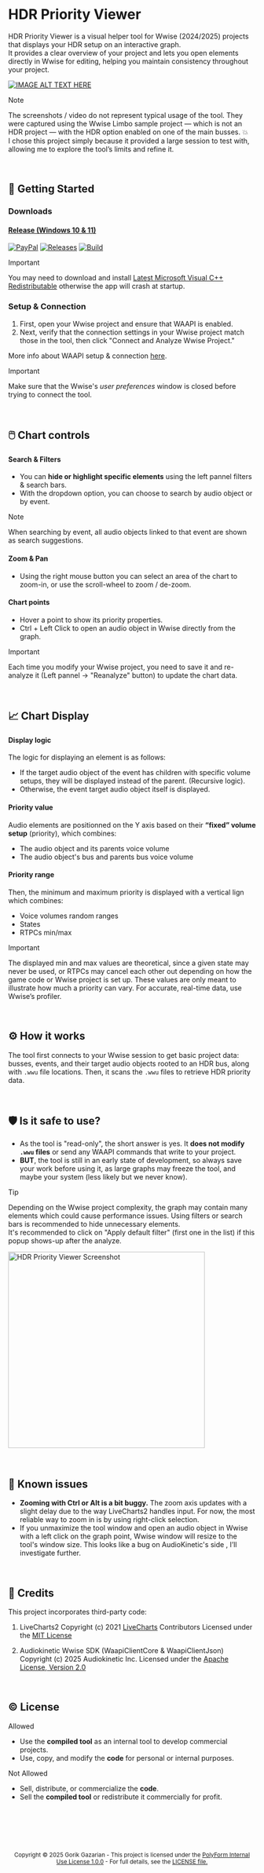 # HDR Priority Viewer
HDR Priority Viewer is a visual helper tool for Wwise (2024/2025) projects that displays your HDR setup on an interactive graph.  
It provides a clear overview of your project and lets you open elements directly in Wwise for editing, helping you maintain consistency throughout your project.

[![IMAGE ALT TEXT HERE](https://github.com/user-attachments/assets/d616f01f-84d3-4906-b6a0-c7857c195715)](https://youtu.be/1EDrH4AksQg)
> [!NOTE]
> The screenshots / video do not represent typical usage of the tool. They were captured using the Wwise Limbo sample project — which is not an HDR project — with the HDR option enabled on one of the main busses. 💥  
> I chose this project simply because it provided a large session to test with, allowing me to explore the tool’s limits and refine it.

<br>

## 🚀 Getting Started
### **Downloads**
#### [Release (Windows 10 & 11)](https://github.com/GazarianGorik/HDRPriorityViewer/releases/latest)
[![PayPal](https://img.shields.io/badge/paypal-donate-yellow.svg)](https://www.paypal.com/donate/?hosted_button_id=FPWWD2DV58BF4)
[![Releases](https://img.shields.io/github/v/release/GazarianGorik/HDRPriorityViewer?include_prereleases&sort=semver)](https://github.com/GazarianGorik/HDRPriorityViewer/releases/latest)
[![Build](https://github.com/GazarianGorik/HDRPriorityViewer/actions/workflows/build.yml/badge.svg)](https://github.com/GazarianGorik/HDRPriorityViewer/releases/latest)

> [!IMPORTANT]
> You may need to download and install [Latest Microsoft Visual C++ Redistributable](https://learn.microsoft.com/en-us/cpp/windows/latest-supported-vc-redist?view=msvc-170) otherwise the app will crash at startup. 

### **Setup & Connection**
   1) First, open your Wwise project and ensure that WAAPI is enabled.  
   2) Next, verify that the connection settings in your Wwise project match those in the tool, then click "Connect and Analyze Wwise Project."  

More info about WAAPI setup & connection [here](https://www.audiokinetic.com/fr/public-library/2024.1.7_8863/?source=SDK&id=waapi_prepare.html).  

> [!IMPORTANT]
> Make sure that the Wwise's *user preferences* window is closed before trying to connect the tool.  
<!-- <p align="left"><img src="https://github.com/user-attachments/assets/99a30778-7079-47a6-b263-88e6b1fba398" width="500" /></p> --> 

<br>

## 🖱️ Chart controls
#### **Search & Filters**  
- You can **hide or highlight specific elements** using the left pannel filters & search bars.
- With the dropdown option, you can choose to search by audio object or by event.
> [!NOTE]
> When searching by event, all audio objects linked to that event are shown as search suggestions.
<!--<p align="left"><img src="https://github.com/user-attachments/assets/1a5c63ce-2ca7-4797-a83b-50bf3effc8f3" width="500" /></p> -->

#### **Zoom & Pan**  
- Using the right mouse button you can select an area of the chart to zoom-in, or use the scroll-wheel to zoom / de-zoom.
<!--<p align="left"><img src="https://github.com/user-attachments/assets/810f1185-3afe-4731-a129-9b9aee254a46" width="500" /></p>-->

#### **Chart points**  
- Hover a point to show its priority properties.  
- Ctrl + Left Click to open an audio object in Wwise directly from the graph.
<!--<p align="left"><img src="https://github.com/user-attachments/assets/43d9249b-026a-4188-bb1c-b3ba8659fc7e" width="500" /></p>-->

> [!IMPORTANT]
> Each time you modify your Wwise project, you need to save it and re-analyze it (Left pannel -> "Reanalyze" button) to update the chart data.

<br>

## 📈 Chart Display
#### **Display logic**  
The logic for displaying an element is as follows:
   - If the target audio object of the event has children with specific volume setups, they will be displayed instead of the parent. (Recursive logic).
   - Otherwise, the event target audio object itself is displayed.

#### **Priority value**  
Audio elements are positionned on the Y axis based on their **“fixed” volume setup** (priority), which combines:
   - The audio object and its parents voice volume
   - The audio object's bus and parents bus voice volume

#### **Priority range**
Then, the minimum and maximum priority is displayed with a vertical lign which combines:  
   - Voice volumes random ranges
   - States
   - RTPCs min/max

>[!IMPORTANT]
>The displayed min and max values are theoretical, since a given state may never be used, or RTPCs may cancel each other out depending on how the game code or Wwise project is set up.
>These values are only meant to illustrate how much a priority can vary. For accurate, real-time data, use Wwise’s profiler.

<br>

## ⚙️ How it works 
The tool first connects to your Wwise session to get basic project data: busses, events, and their target audio objects rooted to an HDR bus, along with `.wwu` file locations.
Then, it scans the `.wwu` files to retrieve HDR priority data.


<br>

## 🛡️ Is it safe to use?
- As the tool is "read-only", the short answer is yes. It **does not modify `.wwu` files** or send any WAAPI commands that write to your project.
- **BUT**, the tool is still in an early state of development, so always save your work before using it, as large graphs may freeze the tool, and maybe your system (less likely but we never know).

> [!TIP]
> Depending on the Wwise project complexity, the graph may contain many elements which could cause performance issues. Using filters or search bars is recommended to hide unnecessary elements.  
> It's recommended to click on "Apply default filter" (first one in the list) if this popup shows-up after the analyze.  
> <p align="left">
> <img width="400" alt="HDR Priority Viewer Screenshot" src="https://github.com/user-attachments/assets/443fb10e-b3ab-4be9-81c7-ced9d38d72bd" />
> </p>

<br>

## 🐛 Known issues
- **Zooming with Ctrl or Alt is a bit buggy.** The zoom axis updates with a slight delay due to the way LiveCharts2 handles input. For now, the most reliable way to zoom in is by using right-click selection.
- If you unmaximize the tool window and open an audio object in Wwise with a left click on the graph point, Wwise window will resize to the tool's window size. This looks like a bug on AudioKinetic's side  , I’ll investigate further.

<br>

## 🧾 Credits
This project incorporates third-party code:

1. LiveCharts2
   Copyright (c) 2021
   <a href="https://github.com/beto-rodriguez/LiveCharts2">LiveCharts</a>
   Contributors
   Licensed under the 
   <a href="https://opensource.org/license/mit">MIT License</a>

3. Audiokinetic Wwise SDK (WaapiClientCore & WaapiClientJson)
   Copyright (c) 2025 Audiokinetic Inc.
   Licensed under the 
   <a href="http://www.apache.org/licenses/LICENSE-2.0">Apache License, Version 2.0</a>

<br>

## ©️ License
Allowed
- Use the **compiled tool** as an internal tool to develop commercial projects.
- Use, copy, and modify the **code** for personal or internal purposes.

Not Allowed
- Sell, distribute, or commercialize the **code**.
- Sell the **compiled tool** or redistribute it commercially for profit.

<br>

##

<br>

<sub>
   <p  align="center">
      <br>
         Copyright © 2025 Gorik Gazarian - 
         This project is licensed under the 
         <a href="https://polyformproject.org/licenses/internal-use/1.0.0/">PolyForm Internal Use License 1.0.0</a>  
          - For full details, see the 
         <a href="./LICENSE">LICENSE file.</a>
      <br>
   </p>
</sub>
